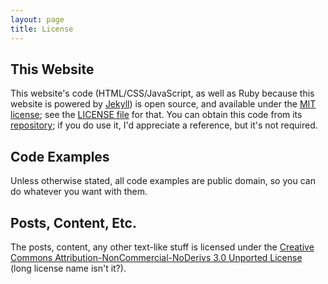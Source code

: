 ```yaml
---
layout: page
title: License
---
```


## This Website

This website's code (HTML/CSS/JavaScript, as well as Ruby because this website is powered by [Jekyll](https://github.com/mojombo/jekyll/)) is open source, and available under the [MIT license](http://www.opensource.org/licenses/mit-license.php); see the [LICENSE file](https://github.com/BlackBulletIV/novafusion.github.com/blob/master/LICENSE.txt) for that. You can obtain this code from its [repository](https://github.com/BlackBulletIV/novafusion.github.com); if you do use it, I'd appreciate a reference, but it's not required.

## Code Examples

Unless otherwise stated, all code examples are public domain, so you can do whatever you want with them.

## Posts, Content, Etc.

The posts, content, any other text-like stuff is licensed under the [Creative Commons Attribution-NonCommercial-NoDerivs 3.0 Unported License](http://creativecommons.org/licenses/by-nc-nd/3.0/) (long license name isn't it?).
